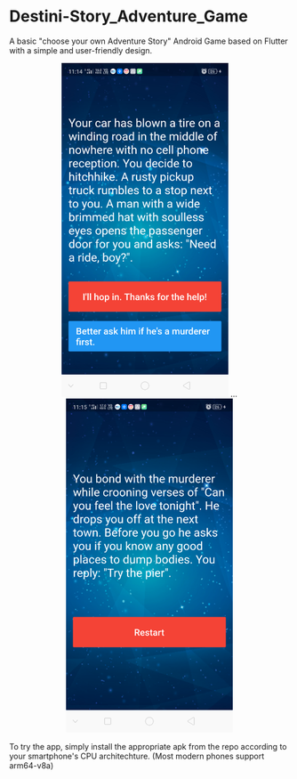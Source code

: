 # Destini-Story_Adventure_Game
A basic "choose your own Adventure Story" Android Game based on Flutter with a simple and user-friendly design.

<p align="center">
  <img src="https://github.com/amanagarwal-x/Destini-Story_Adventure_Game/blob/master/Screenshot_1.png" width="300"/>
  ...
  <img src="https://github.com/amanagarwal-x/Destini-Story_Adventure_Game/blob/master/Screenshot_3.png" width="300"/>
</p>

To try the app, simply install the appropriate apk from the repo according to your smartphone's CPU architechture. (Most modern phones support arm64-v8a)
